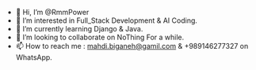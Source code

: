 - 👋 Hi, I’m @RmmPower
- 👀 I’m interested in Full_Stack Development & AI Coding.
- 🌱 I’m currently learning Django & Java.
- 💞️ I’m looking to collaborate on NoThing For a while.
- 📫 How to reach me : mahdi.biganeh@gamil.com & +989146277327 on WhatsApp.

<!---
RmmPower/RmmPower is a ✨ special ✨ repository because its `README.md` (this file) appears on your GitHub profile.
You can click the Preview link to take a look at your changes.
--->
